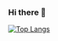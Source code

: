 ### Hi there 👋 
<!--
**ezerinz/ezerinz** is a ✨ _special_ ✨ repository because its `README.md` (this file) appears on your GitHub profile. -->
[![Top Langs](https://github-readme-stats.vercel.app/api/top-langs/?username=ezerinz&layout=compact&theme=transparent)](https://github.com/anuraghazra/github-readme-stats)

